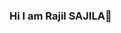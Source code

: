 ### Hi I am Rajil SAJILA👋

<!--START_SECTION:waka-->

<!--END_SECTION:waka-->
<!--
**rajilsaj/rajilsaj** is a ✨ _special_ ✨ repository because its `README.md` (this file) appears on your GitHub profile.

Here are some ideas to get you started:

- 🔭 I’m currently working
- 🌱 I’m currently learning React.JS / Golang / Next.JS / AWS 
- 👯 I’m looking to collaborate on ...
- 🤔 I’m looking for help with ...
- 💬 Ask me about ...
- 📫 How to reach me: i@rajil.cg
- 😄 Pronouns: He / Him
- ⚡ Fun fact: ...
-->

